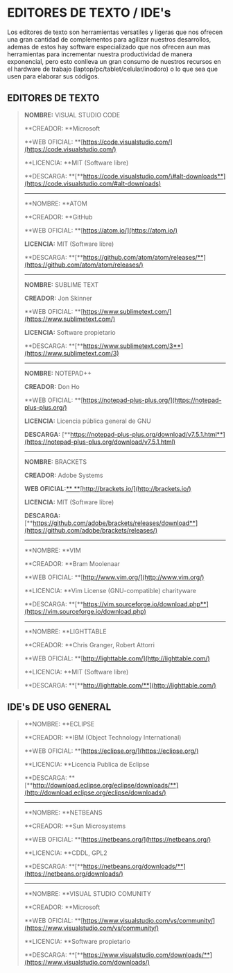 # EDITORES DE TEXTO / IDE's

Los editores de texto son herramientas versatiles y ligeras que nos ofrecen una gran cantidad de complementos para agilizar nuestros desarrollos, ademas de estos hay software especializado que nos ofrecen aun mas herramientas para incrementar nuestra productividad de manera exponencial, pero esto conlleva un gran consumo de nuestros recursos en el hardware de trabajo \(laptop/pc/tablet/celular/inodoro\) o lo que sea que usen para elaborar sus códigos.

## EDITORES DE TEXTO

> **NOMBRE:** VISUAL STUDIO CODE
>
> **CREADOR: **Microsoft
>
> **WEB OFICIAL: **[https://code.visualstudio.com/](https://code.visualstudio.com/)
>
> **LICENCIA: **MIT \(Software libre\)
>
> **DESCARGA: **[**https://code.visualstudio.com/\#alt-downloads**](https://code.visualstudio.com/#alt-downloads)
>
> ---
>
> **NOMBRE: **ATOM
>
> **CREADOR: **GitHub
>
> **WEB OFICIAL: **[https://atom.io/](https://atom.io/)
>
> **LICENCIA:** MIT \(Software libre\)
>
> **DESCARGA: **[**https://github.com/atom/atom/releases/**](https://github.com/atom/atom/releases/)
>
> ---
>
> **NOMBRE:** SUBLIME TEXT
>
> **CREADOR:** Jon Skinner
>
> **WEB OFICIAL: **[https://www.sublimetext.com/](https://www.sublimetext.com/)
>
> **LICENCIA:** Software propietario
>
> **DESCARGA: **[**https://www.sublimetext.com/3**](https://www.sublimetext.com/3)
>
> ---
>
> **NOMBRE:** NOTEPAD++
>
> **CREADOR:** Don Ho
>
> **WEB OFICIAL: **[https://notepad-plus-plus.org/](https://notepad-plus-plus.org/)
>
> **LICENCIA:** Licencia pública general de GNU
>
> **DESCARGA:** [**https://notepad-plus-plus.org/download/v7.5.1.html**](https://notepad-plus-plus.org/download/v7.5.1.html)
>
> ---
>
> **NOMBRE:** BRACKETS
>
> **CREADOR:** Adobe Systems
>
> **WEB OFICIAL:**[** **](http://brackets.io/)[http://brackets.io/](http://brackets.io/)
>
> **LICENCIA:** MIT \(Software libre\)
>
> **DESCARGA:** [**https://github.com/adobe/brackets/releases/download**](https://github.com/adobe/brackets/releases/)
>
> ---
>
> **NOMBRE: **VIM
>
> **CREADOR: **Bram Moolenaar
>
> **WEB OFICIAL: **[http://www.vim.org/](http://www.vim.org/)
>
> **LICENCIA: **Vim License \(GNU-compatible\) charityware
>
> **DESCARGA: **[**https://vim.sourceforge.io/download.php**](https://vim.sourceforge.io/download.php)
>
> ---
>
> **NOMBRE: **LIGHTTABLE
>
> **CREADOR: **Chris Granger, Robert Attorri
>
> **WEB OFICIAL: **[http://lighttable.com/](http://lighttable.com/)
>
> **LICENCIA: **MIT \(Software libre\)
>
> **DESCARGA: **[**http://lighttable.com/**](http://lighttable.com/)

## IDE's DE USO GENERAL

> **NOMBRE: **ECLIPSE
>
> **CREADOR: **IBM \(Object Technology International\)
>
> **WEB OFICIAL: **[https://eclipse.org/](https://eclipse.org/)
>
> **LICENCIA: **Licencia Publica de Eclipse
>
> **DESCARGA: **[**http://download.eclipse.org/eclipse/downloads/**](http://download.eclipse.org/eclipse/downloads/)
>
> ---
>
> **NOMBRE: **NETBEANS
>
> **CREADOR: **Sun Microsystems
>
> **WEB OFICIAL: **[https://netbeans.org/](https://netbeans.org/)
>
> **LICENCIA: **CDDL, GPL2
>
> **DESCARGA: **[**https://netbeans.org/downloads/**](https://netbeans.org/downloads/)
>
> ---
>
> **NOMBRE: **VISUAL STUDIO COMUNITY
>
> **CREADOR: **Microsoft
>
> **WEB OFICIAL: **[https://www.visualstudio.com/vs/community/](https://www.visualstudio.com/vs/community/)
>
> **LICENCIA: **Software propietario
>
> **DESCARGA: **[**https://www.visualstudio.com/downloads/**](https://www.visualstudio.com/downloads/)



